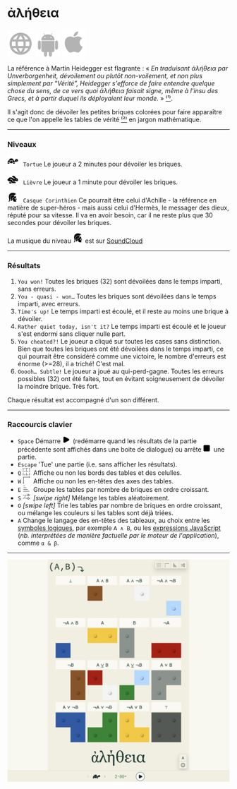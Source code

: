 # ἀλήθεια

[![WWW](assets/svg/internet-svgrepo-com.svg)](https://aletheia.cthiebaud.com/) 
[![Android App Store](assets/svg/android-svgrepo-com.svg)](https://play.google.com/apps/testing/com.cthiebaud.aletheia.twa)
[![Apple App Store](assets/svg/Apple_logo_grey.svg)](https://apps.apple.com/us/app/aletheia-by-%C3%A6quologica/id6476017817)

La référence à Martin Heidegger est flagrante : « <i>En traduisant ἀλήθεια par Unverborgenheit, dévoilement ou plutôt non-voilement, et non plus simplement par “Vérité”, Heidegger s'efforce de faire entendre quelque chose du sens, de ce vers quoi ἀλήθεια faisait signe, même à l'insu des Grecs, et à partir duquel ils déployaient leur monde.</i> » [⁽¹⁾](https://fr.wikipedia.org/wiki/Al%C3%A8theia_dans_la_philosophie_de_Martin_Heidegger).

Il s'agit donc de dévoiler les petites briques colorées pour faire apparaître ce que l'on appelle les tables de vérité [⁽²⁾](https://fr.wikipedia.org/wiki/Table_de_v%C3%A9rit%C3%A9) en jargon mathématique.

--- 

### Niveaux

<img src="svg/tortoise-fill-svgrepo-com.svg" style="width: 24px; height: 24px;">&nbsp;&nbsp;&nbsp;`Tortue` Le joueur a 2 minutes pour dévoiler les briques.

<img src="svg/hare-fill-svgrepo-com.svg" style="width: 24px; height: 24px;">&nbsp;&nbsp;&nbsp;`Lièvre` Le joueur a 1 minute pour dévoiler les briques.

<img src="svg/ancient-greek-helmet-1-svgrepo-com.svg" style="width: 24px; height: 24px;">&nbsp;&nbsp;&nbsp;`Casque Corinthien` Ce pourrait être celui d'Achille - la référence en matière de super-héros - mais aussi celui d'Hermès, le messager des dieux, réputé pour sa vitesse. Il va en avoir besoin, car il ne reste plus que 30 secondes pour dévoiler les briques.

La musique du niveau <img src="svg/ancient-greek-helmet-1-svgrepo-com.svg" alt="Achilles" style="width: 24px; height: 24px;">
est sur [SoundCloud](https://soundcloud.com/christophe-thiebaud/aletheia?si=83569a3c774e4cdf84c684e74478af34&utm_source=clipboard&utm_medium=text&utm_campaign=social_sharing)

--- 

### Résultats

1. `You won!` Toutes les briques (32) sont dévoilées dans le temps imparti, sans erreurs.
2. `You - quasi - won…` Toutes les briques sont dévoilées dans le temps imparti, avec erreurs.
3. `Time's up!` Le temps imparti est écoulé, et il reste au moins une brique à dévoiler.
4. `Rather quiet today, isn't it?` Le temps imparti est écoulé et le joueur s'est endormi sans cliquer nulle part.
5. `You cheated?!` Le joueur a cliqué sur toutes les cases sans distinction. Bien que toutes les briques ont été dévoilées dans le temps imparti, ce qui pourrait être considéré comme une victoire, le nombre d'erreurs est énorme (>=28), il a triché! C'est mal.
6. `Ooooh… Subtle!` Le joueur a joué au qui-perd-gagne. Toutes les erreurs possibles (32) ont été faites, tout en évitant soigneusement de dévoiler la moindre brique. Très fort.

Chaque résultat est accompagné d'un son différent.

--- 

### Raccourcis clavier

* `Space` Démarre <img src="svg/b-start.svg" style="width: auto; height: 16px;">&nbsp; (redémarre quand les résultats de la partie précédente sont affichés dans une boite de dialogue) ou arrête <img src="svg/b-stop.svg" style="width: auto; height: 16px;">&nbsp; une partie.
* `Escape` 'Tue' une partie (i.e. sans afficher les résultats).
* `Q` <img src="svg/b-grid.svg" style="width: auto; height: 16px;"   >&nbsp; Affiche ou non les bords des tables et des celulles.
* `W` <img src="svg/b-axes.svg" style="width: auto; height: 16px;"   >&nbsp; Affiche ou non les en-têtes des axes des tables.
* `E` <img src="svg/b-group.svg" style="width: auto; height: 16px;"  >&nbsp; Groupe les tables par nombre de briques en ordre croissant.
* `S` <img src="svg/b-shuffle.svg" style="width: auto; height: 16px;">&nbsp; *[swipe right]* Mélange les tables aléatoirement.
* `O` *[swipe left]* Trie les tables par nombre de briques en ordre croissant, ou mélange les couleurs si les tables sont déjà triées.
* `A` Change le langage des en-têtes des tableaux, au choix entre les [<u>symboles logiques</u>](https://fr.wikipedia.org/wiki/Liste_de_symboles_logiques), par exemple `𝖠 ∧ 𝖡`, ou les <u>expressions JavaScript</u> (*nb. interprétées de manière factuelle par le moteur de l'application*), comme `α & β`.

--- 

![ἀλήθεια](screenshots/2024_03_09-1824x1824.jpg)


